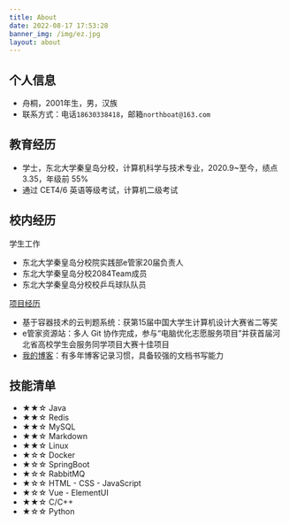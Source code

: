 ```yaml
---
title: About
date: 2022-08-17 17:53:28
banner_img: /img/ez.jpg
layout: about
---
```


## 个人信息

- 舟桐，2001年生，男，汉族
- 联系方式：电话`18630338418`，邮箱`northboat@163.com`

## 教育经历

- 学士，东北大学秦皇岛分校，计算机科学与技术专业，2020.9~至今，绩点 3.35，年级前 55%
- 通过 CET4/6 英语等级考试，计算机二级考试

## 校内经历

学生工作

- 东北大学秦皇岛分校院实践部e管家20届负责人
- 东北大学秦皇岛分校2084Team成员
- 东北大学秦皇岛分校校乒乓球队队员

[项目经历](https://northboat.github.io)

- 基于容器技术的云判题系统：获第15届中国大学生计算机设计大赛省二等奖
- e管家资源站：多人 Git 协作完成，参与“电脑优化志愿服务项目”并获首届河北省高校学生会服务同学项目大赛十佳项目
- [我的博客](https://northboat.netlify.app)：有多年博客记录习惯，具备较强的文档书写能力

## 技能清单

- ★★☆ Java
- ★★☆ Redis
- ★★☆ MySQL
- ★★☆ Markdown
- ★★☆ Linux
- ★☆☆ Docker
- ★☆☆ SpringBoot
- ★☆☆ RabbitMQ
- ★☆☆ HTML - CSS - JavaScript
- ★☆☆ Vue - ElementUI
- ★★☆ C/C++
- ★☆☆ Python

